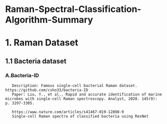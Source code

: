 # Raman-Spectral-Classification-Algorithm-Summary

# 1. Raman Dataset
## 1.1 Bacteria dataset
###    A.Bacteria-ID
       Description: Famous single-cell bacterial Raman dataset. https://github.com/csho33/bacteria-ID
       Paper: Liu, Y., et al., Rapid and accurate identification of marine microbes with single-cell Raman spectroscopy. Analyst, 2020. 145(9): p. 3297-3305.

       https://www.nature.com/articles/s41467-019-12898-9
       Single-cell Raman spectra of classified bacteria using ResNet
        
    
